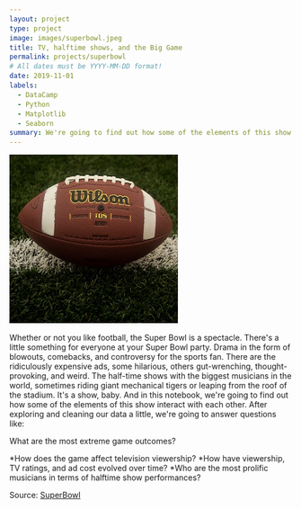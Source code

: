 ```yaml
---
layout: project
type: project
image: images/superbowl.jpeg
title: TV, halftime shows, and the Big Game
permalink: projects/superbowl
# All dates must be YYYY-MM-DD format!
date: 2019-11-01
labels:
  - DataCamp
  - Python
  - Matplotlib
  - Seaborn
summary: We're going to find out how some of the elements of this show interact with each other.
---
```


<img class="ui height=300 right floated rounded image" src="../images/superbowl.jpeg">

Whether or not you like football, the Super Bowl is a spectacle. There's a little something for everyone at your Super Bowl party. Drama in the form of blowouts, comebacks, and controversy for the sports fan. There are the ridiculously expensive ads, some hilarious, others gut-wrenching, thought-provoking, and weird. The half-time shows with the biggest musicians in the world, sometimes riding giant mechanical tigers or leaping from the roof of the stadium. It's a show, baby. And in this notebook, we're going to find out how some of the elements of this show interact with each other. After exploring and cleaning our data a little, we're going to answer questions like:

What are the most extreme game outcomes?

  *How does the game affect television viewership?
  *How have viewership, TV ratings, and ad cost evolved over time?
  *Who are the most prolific musicians in terms of halftime show performances?
 
 
<p>Source: <a href="https://github.com/GuilhermeBrejeiro/SuperBowl"><i class="large github icon"></i>SuperBowl</a>
